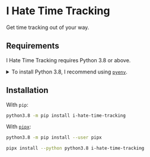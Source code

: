 # I Hate Time Tracking

[comment]: <> ([![ci]&#40;https://github.com/dekoza/i-hate-time-tracking/workflows/ci/badge.svg&#41;]&#40;https://github.com/dekoza/i-hate-time-tracking/actions?query=workflow%3Aci&#41;)

[comment]: <> ([![documentation]&#40;https://img.shields.io/badge/docs-mkdocs%20material-blue.svg?style=flat&#41;]&#40;https://dekoza.github.io/i-hate-time-tracking/&#41;)

[comment]: <> ([![pypi version]&#40;https://img.shields.io/pypi/v/i-hate-time-tracking.svg&#41;]&#40;https://pypi.org/project/i-hate-time-tracking/&#41;)

[comment]: <> ([![gitter]&#40;https://badges.gitter.im/join%20chat.svg&#41;]&#40;https://gitter.im/i-hate-time-tracking/community&#41;)

Get time tracking out of your way.

## Requirements

I Hate Time Tracking requires Python 3.8 or above.

<details>
<summary>To install Python 3.8, I recommend using <a href="https://github.com/pyenv/pyenv"><code>pyenv</code></a>.</summary>

```bash
# install pyenv
git clone https://github.com/pyenv/pyenv ~/.pyenv

# setup pyenv (you should also put these three lines in .bashrc or similar)
export PATH="${HOME}/.pyenv/bin:${PATH}"
export PYENV_ROOT="${HOME}/.pyenv"
eval "$(pyenv init -)"

# install Python 3.8
pyenv install 3.8.12

# make it available globally
pyenv global system 3.8.12
```
</details>

## Installation

With `pip`:
```bash
python3.8 -m pip install i-hate-time-tracking
```

With [`pipx`](https://github.com/pipxproject/pipx):
```bash
python3.8 -m pip install --user pipx

pipx install --python python3.8 i-hate-time-tracking
```

